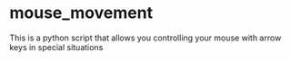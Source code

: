 # mouse_movement
This is a python script that allows you controlling your mouse with arrow keys in special situations
